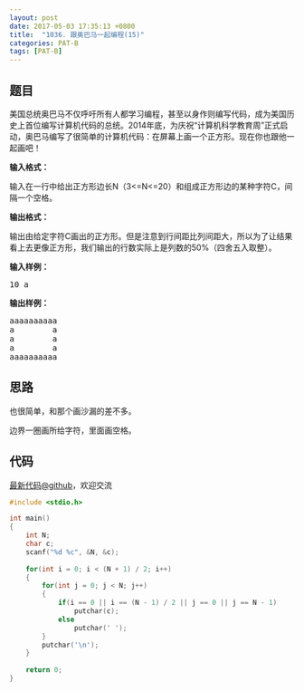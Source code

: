 ```yaml
---
layout: post
date: 2017-05-03 17:35:13 +0800
title:  "1036. 跟奥巴马一起编程(15)"
categories: PAT-B
tags: [PAT-B]
---
```


## 题目

<div id="problemContent">
<p>
美国总统奥巴马不仅呼吁所有人都学习编程，甚至以身作则编写代码，成为美国历史上首位编写计算机代码的总统。2014年底，为庆祝“计算机科学教育周”正式启动，奥巴马编写了很简单的计算机代码：在屏幕上画一个正方形。现在你也跟他一起画吧！
</p>
<p><b>
输入格式：
</b></p>
<p>
输入在一行中给出正方形边长N（3&lt;=N&lt;=20）和组成正方形边的某种字符C，间隔一个空格。
</p>
<p><b>
输出格式：
</b></p>
<p>
输出由给定字符C画出的正方形。但是注意到行间距比列间距大，所以为了让结果看上去更像正方形，我们输出的行数实际上是列数的50%（四舍五入取整）。</p>
<b>输入样例：</b><pre>
10 a
</pre>
<b>输出样例：</b><pre>
aaaaaaaaaa
a        a
a        a
a        a
aaaaaaaaaa
</pre>
</div>

## 思路

也很简单，和那个画沙漏的差不多。

边界一圈画所给字符，里面画空格。

## 代码

[最新代码@github](https://github.com/OliverLew/PAT/blob/master/PATBasic/1036.c)，欢迎交流
```c
#include <stdio.h>

int main()
{
    int N;
    char c;
    scanf("%d %c", &N, &c);
    
    for(int i = 0; i < (N + 1) / 2; i++)
    {
        for(int j = 0; j < N; j++)
        {
            if(i == 0 || i == (N - 1) / 2 || j == 0 || j == N - 1)
                putchar(c);
            else
                putchar(' ');
        }
        putchar('\n');
    }
    
    return 0;
}

```
